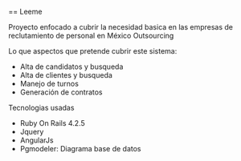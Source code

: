 == Leeme

Proyecto enfocado a cubrir la necesidad basica en las empresas de reclutamiento de personal en México Outsourcing

Lo que aspectos que pretende cubrir este sistema:

* Alta de candidatos y busqueda
* Alta de clientes y busqueda
* Manejo de turnos
* Generación de contratos



Tecnologias usadas

* Ruby On Rails 4.2.5
* Jquery
* AngularJs
* Pgmodeler: Diagrama base de datos



